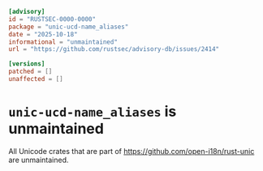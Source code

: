 ```toml
[advisory]
id = "RUSTSEC-0000-0000"
package = "unic-ucd-name_aliases"
date = "2025-10-18"
informational = "unmaintained"
url = "https://github.com/rustsec/advisory-db/issues/2414"

[versions]
patched = []
unaffected = []
```

# `unic-ucd-name_aliases` is unmaintained

All Unicode crates that are part of https://github.com/open-i18n/rust-unic are unmaintained.
